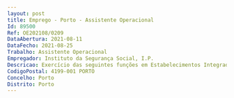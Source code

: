 ```yaml
--- 
layout: post
title: Emprego - Porto - Assistente Operacional
Id: 89500
Ref: OE202108/0209
DataAbertura: 2021-08-11
DataFecho: 2021-08-25
Trabalho: Assistente Operacional
Empregador: Instituto da Segurança Social, I.P.
Descricao: Exercício das seguintes funções em Estabelecimentos Integrados sob gestão direta do ISS, IP   Centro de Acolhimento Temporário de António Cândido (Rua de António Cândido, nº 277, 4200 077 Porto) e Centro de Acolhimento Temporário de S. José e Campo Lindo (Rua do Campo Lindo, nº 234, 4200 144 Porto)   de acolhimento residencial de crianças e jovens em perigo, os quais funcionam em regime de laboração contínua •	Colaborar no acolhimento do utente e família  •	Prestar cuidados básicos a crianças e jovens  higiene e conforto, alimentação,  mobilidade e  outros •	Cooperar nas atividades que visem o bem estar e a ocupação dos utentes.  Executar tarefas com um grau de complexidade variável tais como jardinagem e trabalhos oficinais  •	Executar tarefas de manutenção e reparação de equipamentos e instalações 
CodigoPostal: 4199-001 PORTO
Concelho: Porto
Distrito: Porto
--- 
```

